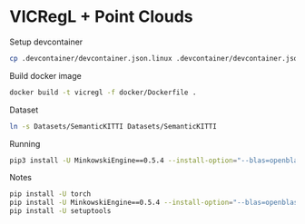 # VICRegL + Point Clouds

Setup devcontainer
```bash
cp .devcontainer/devcontainer.json.linux .devcontainer/devcontainer.json
```

Build docker image
```bash
docker build -t vicregl -f docker/Dockerfile .
```

Dataset
```bash
ln -s Datasets/SemanticKITTI Datasets/SemanticKITTI
```

Running
```bash
pip3 install -U MinkowskiEngine==0.5.4 --install-option="--blas=openblas" -v --no-deps
```

Notes
```bash
pip install -U torch
pip install -U MinkowskiEngine==0.5.4 --install-option="--blas=openblas" -v --no-deps
pip install -U setuptools
```

